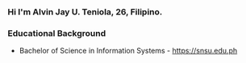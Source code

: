 ### Hi I'm Alvin Jay U. Teniola, 26, Filipino.




### Educational Background
* Bachelor of Science in Information Systems - https://snsu.edu.ph 


